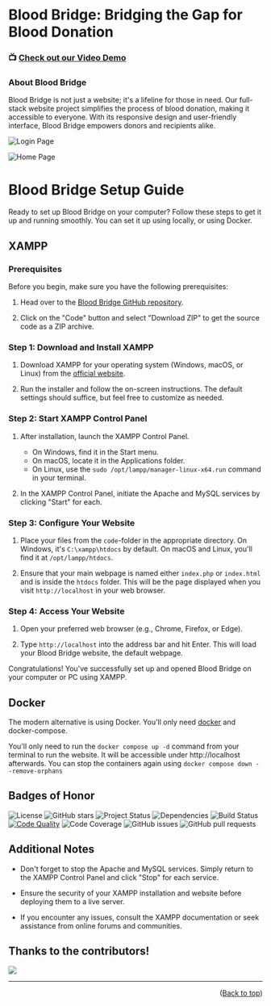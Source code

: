 # Blood Bridge: Bridging the Gap for Blood Donation

### 📺 [Check out our Video Demo](https://www.youtube.com/watch?v=3VZnSMy5QFg)

### About Blood Bridge

Blood Bridge is not just a website; it's a lifeline for those in need. Our full-stack website project simplifies the process of blood donation, making it accessible to everyone. With its responsive design and user-friendly interface, Blood Bridge empowers donors and recipients alike.

![Login Page](./code/assets/images/sc1.png)

![Home Page](./code/assets/images/sc2.png)

# Blood Bridge Setup Guide

Ready to set up Blood Bridge on your computer? Follow these steps to get it up and running smoothly.
You can set it up using locally, or using Docker.

## XAMPP

### Prerequisites

Before you begin, make sure you have the following prerequisites:

1. Head over to the [Blood Bridge GitHub repository](https://github.com/qaidjoharj53/Blood-Bridge).

2. Click on the "Code" button and select "Download ZIP" to get the source code as a ZIP archive.

### Step 1: Download and Install XAMPP

1. Download XAMPP for your operating system (Windows, macOS, or Linux) from the [official website](https://www.apachefriends.org/index.html).

2. Run the installer and follow the on-screen instructions. The default settings should suffice, but feel free to customize as needed.

### Step 2: Start XAMPP Control Panel

1. After installation, launch the XAMPP Control Panel.

   - On Windows, find it in the Start menu.
   - On macOS, locate it in the Applications folder.
   - On Linux, use the `sudo /opt/lampp/manager-linux-x64.run` command in your terminal.

2. In the XAMPP Control Panel, initiate the Apache and MySQL services by clicking "Start" for each.

### Step 3: Configure Your Website

1. Place your files from the `code`-folder in the appropriate directory. On Windows, it's `C:\xampp\htdocs` by default. On macOS and Linux, you'll find it at `/opt/lampp/htdocs`.

2. Ensure that your main webpage is named either `index.php` or `index.html` and is inside the `htdocs` folder. This will be the page displayed when you visit `http://localhost` in your web browser.

### Step 4: Access Your Website

1. Open your preferred web browser (e.g., Chrome, Firefox, or Edge).

2. Type `http://localhost` into the address bar and hit Enter. This will load your Blood Bridge website, the default webpage.

Congratulations! You've successfully set up and opened Blood Bridge on your computer or PC using XAMPP.

## Docker
The modern alternative is using Docker. You'll only need [docker](https://docs.docker.com/engine/install/) and docker-compose. 

You'll only need to run the `docker compose up -d` command from your terminal to run the website.
It will be accessible under http://localhost afterwards.
You can stop the containers again using `docker compose down --remove-orphans`

## Badges of Honor

![License](https://img.shields.io/github/license/qaidjoharj53/Blood-Bridge)
![GitHub stars](https://img.shields.io/github/stars/qaidjoharj53/Blood-Bridge)
![Project Status](https://img.shields.io/badge/status-active-brightgreen)
![Dependencies](https://img.shields.io/badge/dependencies-up%20to%20date-brightgreen)
![Build Status](https://img.shields.io/travis/qaidjoharj53/Blood-Bridge)
[![Code Quality](https://img.shields.io/codeclimate/maintainability/qaidjoharj53/Blood-Bridge)](https://codeclimate.com/github/qaidjoharj53/Blood-Bridge)
![Code Coverage](https://img.shields.io/codecov/c/github/qaidjoharj53/Blood-Bridge)
![GitHub issues](https://img.shields.io/github/issues-raw/qaidjoharj53/Blood-Bridge)
![GitHub pull requests](https://img.shields.io/github/issues-pr-raw/qaidjoharj53/Blood-Bridge)

## Additional Notes

- Don't forget to stop the Apache and MySQL services. Simply return to the XAMPP Control Panel and click "Stop" for each service.

- Ensure the security of your XAMPP installation and website before deploying them to a live server.

- If you encounter any issues, consult the XAMPP documentation or seek assistance from online forums and communities.

## Thanks to the contributors!

<a href="https://github.com/qaidjoharj53/Blood-Bridge/graphs/contributors">
  <img src="https://contrib.rocks/image?repo=qaidjoharj53/Blood-Bridge" />
</a>

---

<p align="right">(<a href="#top">Back to top</a>)</p>

